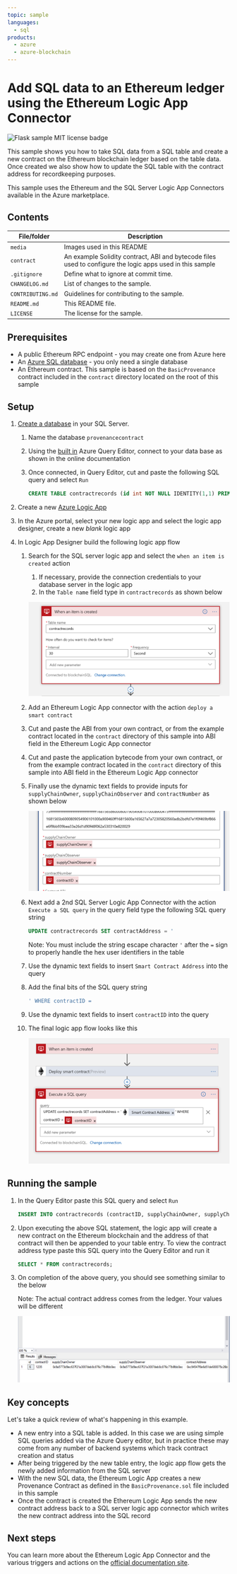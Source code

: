 ```yaml
---
topic: sample
languages:
  - sql
products:
  - azure
  - azure-blockchain	
---
```


# Add SQL data to an Ethereum ledger using the Ethereum Logic App Connector

![Flask sample MIT license badge](https://img.shields.io/badge/license-MIT-green.svg)

This sample shows you how to take SQL data from a SQL table and create a new contract on the Ethereum blockchain ledger based on the table data. Once created we also show how to update the SQL table with the contract address for recordkeeping purposes. 

This sample uses the Ethereum and the SQL Server Logic App Connectors available in the Azure marketplace. 

## Contents

| File/folder | Description |
|-------------|-------------|
| `media` | Images used in this README |
| `contract` | An example Solidity contract, ABI and bytecode files used to configure the logic apps used in this sample |
| `.gitignore` | Define what to ignore at commit time. |
| `CHANGELOG.md` | List of changes to the sample. |
| `CONTRIBUTING.md` | Guidelines for contributing to the sample. |
| `README.md` | This README file. |
| `LICENSE`   | The license for the sample. |

## Prerequisites

- A public Ethereum RPC endpoint - you may create one from Azure here
- An [Azure SQL database](https://docs.microsoft.com/en-us/azure/sql-database/sql-database-technical-overview) - you only need a single database
- An Ethereum contract. This sample is based on the  `BasicProvenance` contract included in the `contract` directory located on the root of this sample

## Setup

1. [Create a database](https://docs.microsoft.com/en-us/azure/sql-database/sql-database-single-database-get-started) in your SQL Server.

    1. Name the database `provenancecontract`

    2. Using the [built in](https://docs.microsoft.com/en-us/azure/sql-database/sql-database-single-database-get-started#query-the-database) Azure Query Editor, connect to your data base as shown in the online documentation

    3. Once connected, in Query Editor, cut and paste the following SQL query and select `Run`

        ```sql
        CREATE TABLE contractrecords (id int NOT NULL IDENTITY(1,1) PRIMARY KEY, contractID VARCHAR(50), supplyChainOwner VARCHAR(50), supplyChainObserver VARCHAR(50), contractAddress VARCHAR(50));
        ```

2. Create a new [Azure Logic App](https://docs.microsoft.com/en-us/azure/logic-apps/quickstart-create-first-logic-app-workflow) 

3. In the Azure portal, select your new logic app and select the logic app designer, create a new *blank* logic app

4. In Logic App Designer build the following logic app flow

    1. Search for the SQL server logic app and select the `when an item is created` action

        1. If necessary, provide the connection credentials to your database server in the logic app
        2. In the `Table name` field type in `contractrecords` as shown below

        ![](./media/SQLDetails.png)

    2. Add an Ethereum Logic App connector with the action `deploy a smart contract` 

    3. Cut and paste the ABI from your own contract, or from the example contract located in the `contract` directory of this sample into ABI field in the Ethereum Logic App connector

    4. Cut and paste the application bytecode from your own contract, or from the example contract located in the `contract` directory of this sample into ABI field in the Ethereum Logic App connector

    5. Finally use the dynamic text fields to provide inputs for `supplyChainOwner`, `supplyChainObserver` and `contractNumber` as shown below

        ![](./media/EthereumLADetails.png)

    6. Next add a 2nd SQL Server Logic App Connector with the action `Execute a SQL query` in the query field type the following SQL query string

        ```sql
        UPDATE contractrecords SET contractAddress = '
        ```

        Note: You must include the string escape character `'` after the `=` sign to properly handle the hex user identifiers in the table

    7. Use the dynamic text fields to insert  `Smart Contract Address` into the query

    8. Add the final bits of the SQL query string

        ```sql
        ' WHERE contractID =
        ```

    9. Use the dynamic text fields to insert `contractID` into the query

    10. The final logic app flow looks like this

        ![](./media/LAflow.PNG)

        


## Running the sample

1. In the Query Editor paste this SQL query and select `Run`

   ```sql 
   INSERT INTO contractrecords (contractID, supplyChainOwner, supplyChainObserver) VALUES (1234, '0x9a5773d9ec637f21a3007deb8c876c77b6fbb0ec', '0x9a5773d9ec637f21a3007deb8c876c77b6fbb0ec');
   ```

2. Upon executing the above SQL statement, the logic app will create a new contract on the Ethereum blockchain and the address of that contract will then be appended to your table entry. To view the contract address type paste this SQL query into the Query Editor and run it

   ```sql
   SELECT * FROM contractrecords;
   ```

3. On completion of the above query, you should see something similar to the below

   Note: The actual contract address comes from the ledger. Your values will be different

   ![](./media/SQLResult.PNG)


## Key concepts

Let's take a quick review of what's happening in this example. 

* A new entry into a SQL table is added. In this case we are using simple SQL queries added via the Azure Query editor, but in practice these may come from any number of backend systems which track contract creation and status
* After being triggered by the new table entry, the logic app flow gets the newly added information from the SQL server
* With the new SQL data, the Ethereum Logic App creates a new Provenance Contract as defined in the `BasicProvenance.sol` file included in this sample
* Once the contract is created the Ethereum Logic App sends the new contract address back to a SQL server logic app connector which writes the new contract address into the SQL record


## Next steps

You can learn more about the Ethereum Logic App Connector and the various triggers and actions on the [official documentation site](https://docs.microsoft.com/en-us/connectors/blockchainethereum/).
